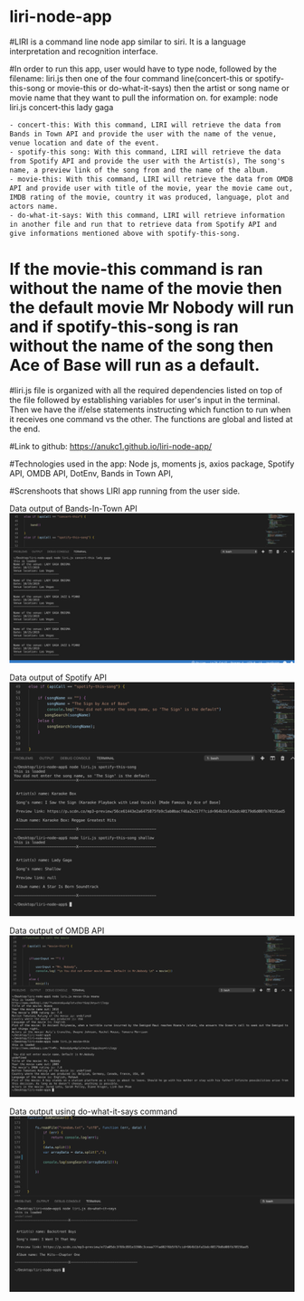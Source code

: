 # liri-node-app

#LIRI is a command line node app similar to siri. It is a language interpretation and recognition interface.

#In order to run this app, user would have to type node, followed by the filename: liri.js then one of the four command line(concert-this or spotify-this-song or movie-this or do-what-it-says) then the artist or song name or movie name that they want to pull the information on.
        for example: node liri.js concert-this lady gaga

    - concert-this: With this command, LIRI will retrieve the data from Bands in Town API and provide the user with the name of the venue, venue location and date of the event.
    - spotify-this song: With this command, LIRI will retrieve the data from Spotify API and provide the user with the Artist(s), The song's name, a preview link of the song from and the name of the album. 
    - movie-this: With this command, LIRI will retrieve the data from OMDB API and provide user with title of the movie, year the movie came out, IMDB rating of the movie, country it was produced, language, plot and actors name. 
    - do-what-it-says: With this command, LIRI will retrieve information in another file and run that to retrieve data from Spotify API and give informations mentioned above with spotify-this-song.

# If the movie-this command is ran without the name of the movie then the default movie Mr Nobody will run and if spotify-this-song is ran without the name of the song then Ace of Base will run as a default. 


#liri.js file is organized with all the required dependencies listed on top of the file followed by establishing variables for user's input in the terminal. Then we have the if/else statements instructing
which function to run when it receives one command vs the other. The functions are global and listed at the end. 


#Link to github:  https://anukc1.github.io/liri-node-app/

#Technologies used in the app: Node js, moments js, axios package, Spotify API, OMDB API, DotEnv, Bands in Town API, 

#Screnshoots that shows LIRI app running from the user side.

Data output of Bands-In-Town API
![Data output of Bands-In-Town API](https://github.com/anukc1/liri-node-app/blob/master/Images/Concert-this.png)

Data output of Spotify API
![Data output of Spotify API](https://github.com/anukc1/liri-node-app/blob/master/Images/Spotify-this.png)

 Data output of OMDB API   
![ Data output of OMDB API](https://github.com/anukc1/liri-node-app/blob/master/Images/Movie-this.png)

 Data output using do-what-it-says command  
![ Data output using do-what-it-says command](https://github.com/anukc1/liri-node-app/blob/master/Images/Do-what-it-says.png)

   


